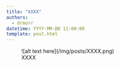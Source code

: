 ```yaml
---
title: "XXXX"
authors:
  - drmorr
datetime: YYYY-MM-DD 11:00:00
template: post.html
---
```


<figure markdown>
  ![alt text here](/img/posts/XXXX.png)
  <figcaption>XXXX</figcaption>
</figure>
